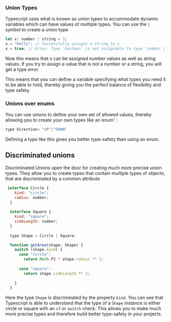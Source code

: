 ### Union Types

Typescript uses what is known as union types to accommodate dynamic variables which can have values of multiple types. You can use the `|` symbol to create a union type.

```js
let x: number | string = 3;
x = "Hello"; // Successfully assigns a string to x
x = true; // Error: Type 'boolean' is not assignable to type 'number | string'.
```

Now this means that x can be assigned number values as well as string values. If you try to assign a value that is not a number or a string, you will get a type error.

This means that you can define a variable specifying what types you need it to be able to hold, thereby giving you the perfect balance of flexibility and type safety.


### Unions over enums

You can use unions to define your own set of allowed values, thereby allowing you to create your own types like an`enum' :

```js
type Direction= "UP"|"DOWN"
```

Defining a type like this gives you better type-safety than using an enum.

## Discriminated unions

Discriminated Unions open the door for creating much more precise union types. They allow you to create types that contain multiple types of objects, that are discriminated by a common attribute

```js
 interface Circle {
    kind: "circle";
    radius: number;
  }
   
  interface Square {
    kind: "square";
    sideLength: number;
  }
   
  type Shape = Circle | Square;

  function getArea(shape: Shape) {
    switch (shape.kind) {
      case "circle":
        return Math.PI * shape.radius ** 2;
                          
      case "square":
        return shape.sideLength ** 2;
                
    }
  }
```

Here the type `Shape` is discriminated by the property `kind`. You can see that Typescript is able to understand that the type of a `Shape` instance is either circle or square with an `if` or `switch` check. This allows you to make much more precise types and therefore build better type-safety in your projects.
